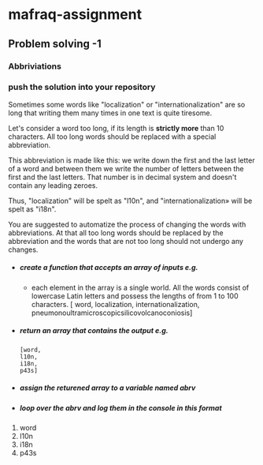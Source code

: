 # mafraq-assignment
## Problem solving -1
### Abbriviations
### push the solution into your repository

Sometimes some words like "localization" or "internationalization" are so long that writing them many times in one text is quite tiresome.

Let's consider a word too long, if its length is **strictly more** than 10 characters. All too long words should be replaced with a special abbreviation.

This abbreviation is made like this: we write down the first and the last letter of a word and between them we write the number of letters between the first and the last letters. That number is in decimal system and doesn't contain any leading zeroes.

Thus, "localization" will be spelt as "l10n", and "internationalization» will be spelt as "i18n".

You are suggested to automatize the process of changing the words with abbreviations. At that all too long words should be replaced by the abbreviation and the words that are not too long should not undergo any changes.


* ##### create a function that accepts an array of inputs e.g. 
  * each element in the array is a single world. All the words consist of lowercase Latin letters and possess the lengths of from 1 to 100 characters.
      [ word,
        localization,
        internationalization,
        pneumonoultramicroscopicsilicovolcanoconiosis]

* ##### return an array that contains the output e.g.

      [word,
      l10n,
      i18n,
      p43s]
  
* ##### assign the returened array to a variable named _abrv_
* ##### loop over the _abrv_ and log them in the console in this format 
1. word
2. l10n
3. i18n
4. p43s